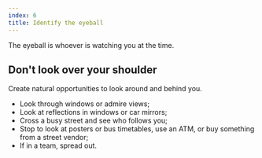 ```yaml
---
index: 6
title: Identify the eyeball
---
```

The eyeball is whoever is watching you at the time. 

## Don't look over your shoulder 

Create natural opportunities to look around and behind you.

*   Look through windows or admire views;
*	Look at reflections in windows or car mirrors;
*   Cross a busy street and see who follows you;
*   Stop to look at posters or bus timetables, use an ATM, or buy something from a street vendor;
*	If in a team, spread out.